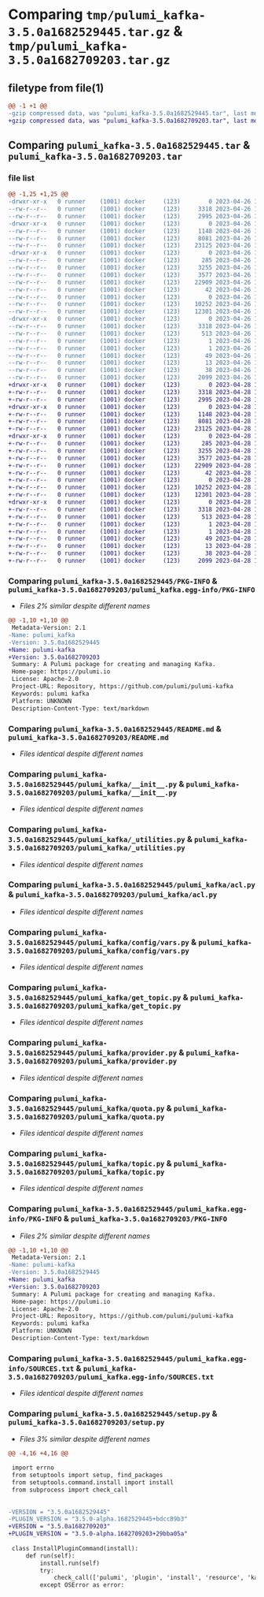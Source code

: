 # Comparing `tmp/pulumi_kafka-3.5.0a1682529445.tar.gz` & `tmp/pulumi_kafka-3.5.0a1682709203.tar.gz`

## filetype from file(1)

```diff
@@ -1 +1 @@
-gzip compressed data, was "pulumi_kafka-3.5.0a1682529445.tar", last modified: Wed Apr 26 17:21:39 2023, max compression
+gzip compressed data, was "pulumi_kafka-3.5.0a1682709203.tar", last modified: Fri Apr 28 19:17:39 2023, max compression
```

## Comparing `pulumi_kafka-3.5.0a1682529445.tar` & `pulumi_kafka-3.5.0a1682709203.tar`

### file list

```diff
@@ -1,25 +1,25 @@
-drwxr-xr-x   0 runner    (1001) docker     (123)        0 2023-04-26 17:21:39.056989 pulumi_kafka-3.5.0a1682529445/
--rw-r--r--   0 runner    (1001) docker     (123)     3318 2023-04-26 17:21:39.056989 pulumi_kafka-3.5.0a1682529445/PKG-INFO
--rw-r--r--   0 runner    (1001) docker     (123)     2995 2023-04-26 17:21:38.000000 pulumi_kafka-3.5.0a1682529445/README.md
-drwxr-xr-x   0 runner    (1001) docker     (123)        0 2023-04-26 17:21:39.056989 pulumi_kafka-3.5.0a1682529445/pulumi_kafka/
--rw-r--r--   0 runner    (1001) docker     (123)     1148 2023-04-26 17:21:38.000000 pulumi_kafka-3.5.0a1682529445/pulumi_kafka/__init__.py
--rw-r--r--   0 runner    (1001) docker     (123)     8081 2023-04-26 17:21:38.000000 pulumi_kafka-3.5.0a1682529445/pulumi_kafka/_utilities.py
--rw-r--r--   0 runner    (1001) docker     (123)    23125 2023-04-26 17:21:38.000000 pulumi_kafka-3.5.0a1682529445/pulumi_kafka/acl.py
-drwxr-xr-x   0 runner    (1001) docker     (123)        0 2023-04-26 17:21:39.056989 pulumi_kafka-3.5.0a1682529445/pulumi_kafka/config/
--rw-r--r--   0 runner    (1001) docker     (123)      285 2023-04-26 17:21:38.000000 pulumi_kafka-3.5.0a1682529445/pulumi_kafka/config/__init__.py
--rw-r--r--   0 runner    (1001) docker     (123)     3255 2023-04-26 17:21:38.000000 pulumi_kafka-3.5.0a1682529445/pulumi_kafka/config/vars.py
--rw-r--r--   0 runner    (1001) docker     (123)     3577 2023-04-26 17:21:38.000000 pulumi_kafka-3.5.0a1682529445/pulumi_kafka/get_topic.py
--rw-r--r--   0 runner    (1001) docker     (123)    22909 2023-04-26 17:21:38.000000 pulumi_kafka-3.5.0a1682529445/pulumi_kafka/provider.py
--rw-r--r--   0 runner    (1001) docker     (123)       42 2023-04-26 17:21:38.000000 pulumi_kafka-3.5.0a1682529445/pulumi_kafka/pulumi-plugin.json
--rw-r--r--   0 runner    (1001) docker     (123)        0 2023-04-26 17:21:38.000000 pulumi_kafka-3.5.0a1682529445/pulumi_kafka/py.typed
--rw-r--r--   0 runner    (1001) docker     (123)    10252 2023-04-26 17:21:38.000000 pulumi_kafka-3.5.0a1682529445/pulumi_kafka/quota.py
--rw-r--r--   0 runner    (1001) docker     (123)    12301 2023-04-26 17:21:38.000000 pulumi_kafka-3.5.0a1682529445/pulumi_kafka/topic.py
-drwxr-xr-x   0 runner    (1001) docker     (123)        0 2023-04-26 17:21:39.056989 pulumi_kafka-3.5.0a1682529445/pulumi_kafka.egg-info/
--rw-r--r--   0 runner    (1001) docker     (123)     3318 2023-04-26 17:21:39.000000 pulumi_kafka-3.5.0a1682529445/pulumi_kafka.egg-info/PKG-INFO
--rw-r--r--   0 runner    (1001) docker     (123)      513 2023-04-26 17:21:39.000000 pulumi_kafka-3.5.0a1682529445/pulumi_kafka.egg-info/SOURCES.txt
--rw-r--r--   0 runner    (1001) docker     (123)        1 2023-04-26 17:21:39.000000 pulumi_kafka-3.5.0a1682529445/pulumi_kafka.egg-info/dependency_links.txt
--rw-r--r--   0 runner    (1001) docker     (123)        1 2023-04-26 17:21:39.000000 pulumi_kafka-3.5.0a1682529445/pulumi_kafka.egg-info/not-zip-safe
--rw-r--r--   0 runner    (1001) docker     (123)       49 2023-04-26 17:21:39.000000 pulumi_kafka-3.5.0a1682529445/pulumi_kafka.egg-info/requires.txt
--rw-r--r--   0 runner    (1001) docker     (123)       13 2023-04-26 17:21:39.000000 pulumi_kafka-3.5.0a1682529445/pulumi_kafka.egg-info/top_level.txt
--rw-r--r--   0 runner    (1001) docker     (123)       38 2023-04-26 17:21:39.056989 pulumi_kafka-3.5.0a1682529445/setup.cfg
--rw-r--r--   0 runner    (1001) docker     (123)     2099 2023-04-26 17:21:38.000000 pulumi_kafka-3.5.0a1682529445/setup.py
+drwxr-xr-x   0 runner    (1001) docker     (123)        0 2023-04-28 19:17:39.367404 pulumi_kafka-3.5.0a1682709203/
+-rw-r--r--   0 runner    (1001) docker     (123)     3318 2023-04-28 19:17:39.367404 pulumi_kafka-3.5.0a1682709203/PKG-INFO
+-rw-r--r--   0 runner    (1001) docker     (123)     2995 2023-04-28 19:17:38.000000 pulumi_kafka-3.5.0a1682709203/README.md
+drwxr-xr-x   0 runner    (1001) docker     (123)        0 2023-04-28 19:17:39.363404 pulumi_kafka-3.5.0a1682709203/pulumi_kafka/
+-rw-r--r--   0 runner    (1001) docker     (123)     1148 2023-04-28 19:17:38.000000 pulumi_kafka-3.5.0a1682709203/pulumi_kafka/__init__.py
+-rw-r--r--   0 runner    (1001) docker     (123)     8081 2023-04-28 19:17:38.000000 pulumi_kafka-3.5.0a1682709203/pulumi_kafka/_utilities.py
+-rw-r--r--   0 runner    (1001) docker     (123)    23125 2023-04-28 19:17:38.000000 pulumi_kafka-3.5.0a1682709203/pulumi_kafka/acl.py
+drwxr-xr-x   0 runner    (1001) docker     (123)        0 2023-04-28 19:17:39.367404 pulumi_kafka-3.5.0a1682709203/pulumi_kafka/config/
+-rw-r--r--   0 runner    (1001) docker     (123)      285 2023-04-28 19:17:38.000000 pulumi_kafka-3.5.0a1682709203/pulumi_kafka/config/__init__.py
+-rw-r--r--   0 runner    (1001) docker     (123)     3255 2023-04-28 19:17:38.000000 pulumi_kafka-3.5.0a1682709203/pulumi_kafka/config/vars.py
+-rw-r--r--   0 runner    (1001) docker     (123)     3577 2023-04-28 19:17:38.000000 pulumi_kafka-3.5.0a1682709203/pulumi_kafka/get_topic.py
+-rw-r--r--   0 runner    (1001) docker     (123)    22909 2023-04-28 19:17:38.000000 pulumi_kafka-3.5.0a1682709203/pulumi_kafka/provider.py
+-rw-r--r--   0 runner    (1001) docker     (123)       42 2023-04-28 19:17:38.000000 pulumi_kafka-3.5.0a1682709203/pulumi_kafka/pulumi-plugin.json
+-rw-r--r--   0 runner    (1001) docker     (123)        0 2023-04-28 19:17:38.000000 pulumi_kafka-3.5.0a1682709203/pulumi_kafka/py.typed
+-rw-r--r--   0 runner    (1001) docker     (123)    10252 2023-04-28 19:17:38.000000 pulumi_kafka-3.5.0a1682709203/pulumi_kafka/quota.py
+-rw-r--r--   0 runner    (1001) docker     (123)    12301 2023-04-28 19:17:38.000000 pulumi_kafka-3.5.0a1682709203/pulumi_kafka/topic.py
+drwxr-xr-x   0 runner    (1001) docker     (123)        0 2023-04-28 19:17:39.367404 pulumi_kafka-3.5.0a1682709203/pulumi_kafka.egg-info/
+-rw-r--r--   0 runner    (1001) docker     (123)     3318 2023-04-28 19:17:39.000000 pulumi_kafka-3.5.0a1682709203/pulumi_kafka.egg-info/PKG-INFO
+-rw-r--r--   0 runner    (1001) docker     (123)      513 2023-04-28 19:17:39.000000 pulumi_kafka-3.5.0a1682709203/pulumi_kafka.egg-info/SOURCES.txt
+-rw-r--r--   0 runner    (1001) docker     (123)        1 2023-04-28 19:17:39.000000 pulumi_kafka-3.5.0a1682709203/pulumi_kafka.egg-info/dependency_links.txt
+-rw-r--r--   0 runner    (1001) docker     (123)        1 2023-04-28 19:17:39.000000 pulumi_kafka-3.5.0a1682709203/pulumi_kafka.egg-info/not-zip-safe
+-rw-r--r--   0 runner    (1001) docker     (123)       49 2023-04-28 19:17:39.000000 pulumi_kafka-3.5.0a1682709203/pulumi_kafka.egg-info/requires.txt
+-rw-r--r--   0 runner    (1001) docker     (123)       13 2023-04-28 19:17:39.000000 pulumi_kafka-3.5.0a1682709203/pulumi_kafka.egg-info/top_level.txt
+-rw-r--r--   0 runner    (1001) docker     (123)       38 2023-04-28 19:17:39.367404 pulumi_kafka-3.5.0a1682709203/setup.cfg
+-rw-r--r--   0 runner    (1001) docker     (123)     2099 2023-04-28 19:17:38.000000 pulumi_kafka-3.5.0a1682709203/setup.py
```

### Comparing `pulumi_kafka-3.5.0a1682529445/PKG-INFO` & `pulumi_kafka-3.5.0a1682709203/pulumi_kafka.egg-info/PKG-INFO`

 * *Files 2% similar despite different names*

```diff
@@ -1,10 +1,10 @@
 Metadata-Version: 2.1
-Name: pulumi_kafka
-Version: 3.5.0a1682529445
+Name: pulumi-kafka
+Version: 3.5.0a1682709203
 Summary: A Pulumi package for creating and managing Kafka.
 Home-page: https://pulumi.io
 License: Apache-2.0
 Project-URL: Repository, https://github.com/pulumi/pulumi-kafka
 Keywords: pulumi kafka
 Platform: UNKNOWN
 Description-Content-Type: text/markdown
```

### Comparing `pulumi_kafka-3.5.0a1682529445/README.md` & `pulumi_kafka-3.5.0a1682709203/README.md`

 * *Files identical despite different names*

### Comparing `pulumi_kafka-3.5.0a1682529445/pulumi_kafka/__init__.py` & `pulumi_kafka-3.5.0a1682709203/pulumi_kafka/__init__.py`

 * *Files identical despite different names*

### Comparing `pulumi_kafka-3.5.0a1682529445/pulumi_kafka/_utilities.py` & `pulumi_kafka-3.5.0a1682709203/pulumi_kafka/_utilities.py`

 * *Files identical despite different names*

### Comparing `pulumi_kafka-3.5.0a1682529445/pulumi_kafka/acl.py` & `pulumi_kafka-3.5.0a1682709203/pulumi_kafka/acl.py`

 * *Files identical despite different names*

### Comparing `pulumi_kafka-3.5.0a1682529445/pulumi_kafka/config/vars.py` & `pulumi_kafka-3.5.0a1682709203/pulumi_kafka/config/vars.py`

 * *Files identical despite different names*

### Comparing `pulumi_kafka-3.5.0a1682529445/pulumi_kafka/get_topic.py` & `pulumi_kafka-3.5.0a1682709203/pulumi_kafka/get_topic.py`

 * *Files identical despite different names*

### Comparing `pulumi_kafka-3.5.0a1682529445/pulumi_kafka/provider.py` & `pulumi_kafka-3.5.0a1682709203/pulumi_kafka/provider.py`

 * *Files identical despite different names*

### Comparing `pulumi_kafka-3.5.0a1682529445/pulumi_kafka/quota.py` & `pulumi_kafka-3.5.0a1682709203/pulumi_kafka/quota.py`

 * *Files identical despite different names*

### Comparing `pulumi_kafka-3.5.0a1682529445/pulumi_kafka/topic.py` & `pulumi_kafka-3.5.0a1682709203/pulumi_kafka/topic.py`

 * *Files identical despite different names*

### Comparing `pulumi_kafka-3.5.0a1682529445/pulumi_kafka.egg-info/PKG-INFO` & `pulumi_kafka-3.5.0a1682709203/PKG-INFO`

 * *Files 2% similar despite different names*

```diff
@@ -1,10 +1,10 @@
 Metadata-Version: 2.1
-Name: pulumi-kafka
-Version: 3.5.0a1682529445
+Name: pulumi_kafka
+Version: 3.5.0a1682709203
 Summary: A Pulumi package for creating and managing Kafka.
 Home-page: https://pulumi.io
 License: Apache-2.0
 Project-URL: Repository, https://github.com/pulumi/pulumi-kafka
 Keywords: pulumi kafka
 Platform: UNKNOWN
 Description-Content-Type: text/markdown
```

### Comparing `pulumi_kafka-3.5.0a1682529445/pulumi_kafka.egg-info/SOURCES.txt` & `pulumi_kafka-3.5.0a1682709203/pulumi_kafka.egg-info/SOURCES.txt`

 * *Files identical despite different names*

### Comparing `pulumi_kafka-3.5.0a1682529445/setup.py` & `pulumi_kafka-3.5.0a1682709203/setup.py`

 * *Files 3% similar despite different names*

```diff
@@ -4,16 +4,16 @@
 
 import errno
 from setuptools import setup, find_packages
 from setuptools.command.install import install
 from subprocess import check_call
 
 
-VERSION = "3.5.0a1682529445"
-PLUGIN_VERSION = "3.5.0-alpha.1682529445+bdcc89b3"
+VERSION = "3.5.0a1682709203"
+PLUGIN_VERSION = "3.5.0-alpha.1682709203+29bba05a"
 
 class InstallPluginCommand(install):
     def run(self):
         install.run(self)
         try:
             check_call(['pulumi', 'plugin', 'install', 'resource', 'kafka', PLUGIN_VERSION])
         except OSError as error:
```

